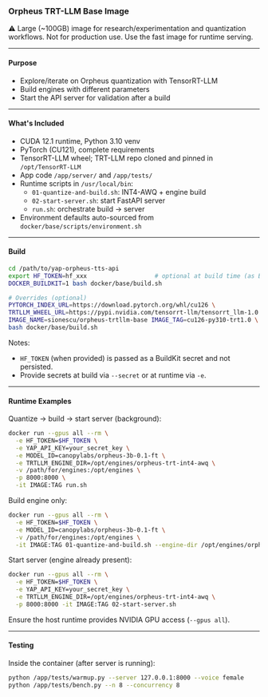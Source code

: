 ### Orpheus TRT-LLM Base Image

⚠️ Large (~100GB) image for research/experimentation and quantization workflows. Not for production use. Use the fast image for runtime serving.

---

#### Purpose

- Explore/iterate on Orpheus quantization with TensorRT-LLM
- Build engines with different parameters
- Start the API server for validation after a build

---

#### What's Included

- CUDA 12.1 runtime, Python 3.10 venv
- PyTorch (CU121), complete requirements
- TensorRT-LLM wheel; TRT-LLM repo cloned and pinned in `/opt/TensorRT-LLM`
- App code `/app/server/` and `/app/tests/`
- Runtime scripts in `/usr/local/bin`:
  - `01-quantize-and-build.sh`: INT4-AWQ + engine build
  - `02-start-server.sh`: start FastAPI server
  - `run.sh`: orchestrate build → server
- Environment defaults auto-sourced from `docker/base/scripts/environment.sh`

---

#### Build

```bash
cd /path/to/yap-orpheus-tts-api
export HF_TOKEN=hf_xxx                   # optional at build time (as BuildKit secret)
DOCKER_BUILDKIT=1 bash docker/base/build.sh

# Overrides (optional)
PYTORCH_INDEX_URL=https://download.pytorch.org/whl/cu126 \
TRTLLM_WHEEL_URL=https://pypi.nvidia.com/tensorrt-llm/tensorrt_llm-1.0.0-cp310-cp310-linux_x86_64.whl \
IMAGE_NAME=sionescu/orpheus-trtllm-base IMAGE_TAG=cu126-py310-trt1.0 \
bash docker/base/build.sh
```

Notes:
- `HF_TOKEN` (when provided) is passed as a BuildKit secret and not persisted.
- Provide secrets at build via `--secret` or at runtime via `-e`.

---

#### Runtime Examples

Quantize → build → start server (background):
```bash
docker run --gpus all --rm \
  -e HF_TOKEN=$HF_TOKEN \
  -e YAP_API_KEY=your_secret_key \
  -e MODEL_ID=canopylabs/orpheus-3b-0.1-ft \
  -e TRTLLM_ENGINE_DIR=/opt/engines/orpheus-trt-int4-awq \
  -v /path/for/engines:/opt/engines \
  -p 8000:8000 \
  -it IMAGE:TAG run.sh
```

Build engine only:
```bash
docker run --gpus all --rm \
  -e HF_TOKEN=$HF_TOKEN \
  -e MODEL_ID=canopylabs/orpheus-3b-0.1-ft \
  -v /path/for/engines:/opt/engines \
  -it IMAGE:TAG 01-quantize-and-build.sh --engine-dir /opt/engines/orpheus-trt-int4-awq
```

Start server (engine already present):
```bash
docker run --gpus all --rm \
  -e HF_TOKEN=$HF_TOKEN \
  -e YAP_API_KEY=your_secret_key \
  -e TRTLLM_ENGINE_DIR=/opt/engines/orpheus-trt-int4-awq \
  -p 8000:8000 -it IMAGE:TAG 02-start-server.sh
```

Ensure the host runtime provides NVIDIA GPU access (`--gpus all`).

---

#### Testing

Inside the container (after server is running):
```bash
python /app/tests/warmup.py --server 127.0.0.1:8000 --voice female
python /app/tests/bench.py --n 8 --concurrency 8
```
